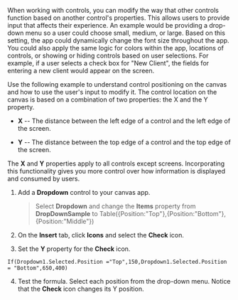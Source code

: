 When working with controls, you can modify the way that other controls
function based on another control's properties. This allows users to
provide input that affects their experience. An example would be
providing a drop-down menu so a user could choose small, medium, or large.
Based on this setting, the app could dynamically change the font size
throughout the app. You could also apply the same logic for colors within the app,
locations of controls, or showing or hiding controls based on user
selections. For example, if a user selects a check box for "New Client",
the fields for entering a new client would appear on the screen.

Use the following example to understand control positioning on the
canvas and how to use the user's input to modify it. The control
location on the canvas is based on a combination of two properties: the
X and the Y property.

-   **X** -- The distance between the left edge of a control and the
    left edge of the screen.

-   **Y** -- The distance between the top edge of a control and the top
    edge of the screen.

The **X** and **Y** properties apply to all controls except screens.
Incorporating this functionality gives you more control over how
information is displayed and consumed by users.

1.  Add a **Dropdown** control to your canvas app.

	> Select **Dropdown** and change the **Items** property from **DropDownSample** to Table({Position:\"Top\"},{Position:\"Bottom\"},{Position:\"Middle\"})

2.  On the **Insert** tab, click **Icons** and select the **Check**
    icon.

3.  Set the **Y** property for the **Check** icon.

```
If(Dropdown1.Selected.Position ="Top",150,Dropdown1.Selected.Position = "Bottom",650,400)
```

4.  Test the formula. Select each position from the drop-down menu.
    Notice that the **Check** icon changes its Y position.
